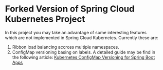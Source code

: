# Forked Version of Spring Cloud Kubernetes Project 

In this project you may take an advantage of some interesting features which are not implemented in Spring Cloud Kubernetes. Currently these are:
1. Ribbon load balancing accross multiple namespaces.
2. ConfigMap versioning basing on labels. A detailed guide may be find in the following article: [Kubernetes ConfigMap Versioning for Spring Boot Apps](https://piotrminkowski.com/2020/03/23/kubernetes-configmap-versioning-for-spring-boot-apps/)
